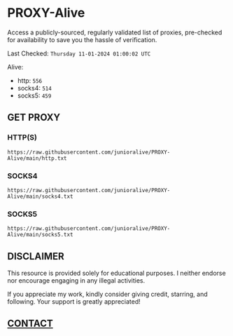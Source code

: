 # PROXY-Alive

Access a publicly-sourced, regularly validated list of proxies, pre-checked for availability to save you the hassle of verification.

Last Checked: `Thursday 11-01-2024 01:00:02 UTC`

Alive:
- http: `556`
- socks4: `514`
- socks5: `459`

## GET PROXY

### HTTP(S)

```https://raw.githubusercontent.com/junioralive/PROXY-Alive/main/http.txt```

### SOCKS4

```https://raw.githubusercontent.com/junioralive/PROXY-Alive/main/socks4.txt```

### SOCKS5

```https://raw.githubusercontent.com/junioralive/PROXY-Alive/main/socks5.txt```

## DISCLAIMER

This resource is provided solely for educational purposes. I neither endorse nor encourage engaging in any illegal activities.

If you appreciate my work, kindly consider giving credit, starring, and following. Your support is greatly appreciated! 

## [CONTACT](https://t.me/TheJuniorAlive)
